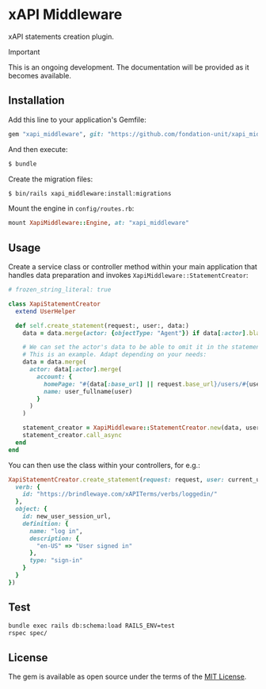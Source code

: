 # xAPI Middleware

xAPI statements creation plugin.

> [!IMPORTANT]
> This is an ongoing development. The documentation will be provided as it becomes available.


## Installation

Add this line to your application's Gemfile:

```ruby
gem "xapi_middleware", git: "https://github.com/fondation-unit/xapi_middleware"
```

And then execute:

```bash
$ bundle
```

Create the migration files:

```bash
$ bin/rails xapi_middleware:install:migrations
```

Mount the engine in `config/routes.rb`:

```ruby
mount XapiMiddleware::Engine, at: "xapi_middleware"
```

## Usage

Create a service class or controller method within your main application that handles data preparation and invokes `XapiMiddleware::StatementCreator`:

```ruby
# frozen_string_literal: true

class XapiStatementCreator
  extend UserHelper

  def self.create_statement(request:, user:, data:)
    data = data.merge(actor: {objectType: "Agent"}) if data[:actor].blank?

    # We can set the actor's data to be able to omit it in the statements declarations.
    # This is an example. Adapt depending on your needs:
    data = data.merge(
      actor: data[:actor].merge(
        account: {
          homePage: "#{data[:base_url] || request.base_url}/users/#{user&.id}",
          name: user_fullname(user)
        }
      )
    )

    statement_creator = XapiMiddleware::StatementCreator.new(data, user)
    statement_creator.call_async
  end
end
```

You can then use the class within your controllers, for e.g.:

```ruby
XapiStatementCreator.create_statement(request: request, user: current_user, data: {
  verb: {
    id: "https://brindlewaye.com/xAPITerms/verbs/loggedin/"
  },
  object: {
    id: new_user_session_url,
    definition: {
      name: "log in",
      description: {
        "en-US" => "User signed in"
      },
      type: "sign-in"
    }
  }
})
```


## Test

```bash
bundle exec rails db:schema:load RAILS_ENV=test
rspec spec/
```


## License

The gem is available as open source under the terms of the [MIT License](https://opensource.org/licenses/MIT).
